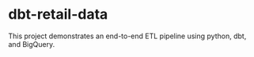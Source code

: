 # dbt-retail-data
This project demonstrates an end-to-end ETL pipeline using python, dbt, and BigQuery.
